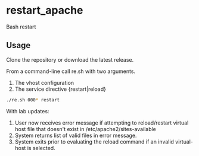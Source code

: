 # restart_apache
Bash restart

## Usage
Clone the repository or download the latest release. 

From a command-line call re.sh with two arguments.
1. The vhost configuration
1. The service directive {restart|reload}
```sh
./re.sh 000* restart
```

With lab updates:
1. User now receives error message if attempting to reload/restart virtual host file that doesn't exist in /etc/apache2/sites-available
2. System returns list of valid files in error message.
3. System exits prior to evaluating the reload command if an invalid virtual-host is selected. 
